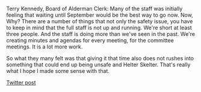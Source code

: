 Terry Kennedy, Board of Alderman Clerk: Many of the staff was initially feeling that waiting until September would be the best way to go now. Now, Why? There are a number of things that not only the safety issue, you have to keep in mind that the full staff is not up and running. We're short at least three people. And the staff is doing more than we've seen in the past. We're creating minutes and agendas for every meeting, for the committee meetings. It is a lot more work. 

So what they many felt was that giving it that time also does not rushes into something that could end up being unsafe and Helter Skelter. That's really what I hope I made some sense with that.

[Twitter post](https://twitter.com/StlPoliticClips/status/1401250921619890182?s=20)
